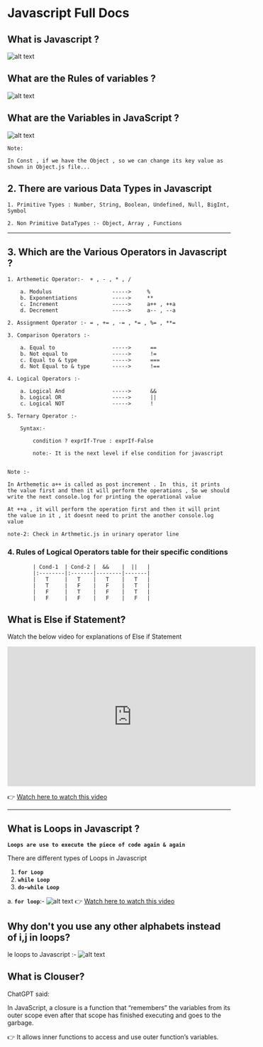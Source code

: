# Javascript Full Docs

## What is Javascript ?

![alt text](Images/image.png)

## What are the Rules of variables ?

![alt text](Images/image-1.png)

## What are the Variables in JavaScript ?

![alt text](Images/image-2.png)
    
    Note:
    
    In Const , if we have the Object , so we can change its key value as shown in Object.js file...


## 2. There are various Data Types in Javascript 

    1. Primitive Types : Number, String, Boolean, Undefined, Null, BigInt, Symbol

    2. Non Primitive DataTypes :- Object, Array , Functions


____

## 3. Which are the Various Operators in Javascript ?

    1. Arthemetic Operator:-  + , - , * , /

        a. Modulus                   ----->     %
        b. Exponentiations           ----->     **
        c. Increment                 ----->     a++ , ++a
        d. Decrement                 ----->     a-- , --a

    2. Assignment Operator :- = , += , -= , *= , %= , **=
    
    3. Comparison Operators :- 
        
        a. Equal to                  ----->      ==
        b. Not equal to              ----->      !=
        c. Equal to & type           ----->      ===
        d. Not Equal to & type       ----->      !==

    4. Logical Operators :- 

        a. Logical And               ----->      &&
        b. Logical OR                ----->      ||
        c. Logical NOT               ----->      !

    5. Ternary Operator :- 
        
        Syntax:- 

            condition ? exprIf-True : exprIf-False

            note:- It is the next level if else condition for javascript


    Note :- 

    In Arthemetic a++ is called as post increment . In  this, it prints the value first and then it will perform the operations , So we should write the next console.log for printing the operational value 

    At ++a , it will perform the operation first and then it will print the value in it , it doesnt need to print the another console.log value

    note-2: Check in Arthmetic.js in urinary operator line 


### 4. Rules of Logical Operators table for their specific conditions


            | Cond-1  | Cond-2 |  &&    |  ||   |  
            |:--------|:-------|--------|-------|
            |   T     |   T    |   T    |   T   |
            |   T     |   F    |   F    |   T   |
            |   F     |   T    |   F    |   T   |
            |   F     |   F    |   F    |   F   |


## What is Else if Statement?

Watch the below video for explanations of Else if Statement

<iframe width="560" height="315" src="https://www.youtube.com/embed/q52JXhzDjeQ?si=F3DfHEY33uBy-WNj" title="YouTube video player" frameborder="0" allow="accelerometer; autoplay; clipboard-write; encrypted-media; gyroscope; picture-in-picture; web-share" referrerpolicy="strict-origin-when-cross-origin" allowfullscreen></iframe>



👉 [Watch here to watch this video](https://youtube.com/shorts/ng0Flj2s4oI?si=Vp7xKdsnj3HL8DkY)


___


## What is Loops in Javascript ?

**`Loops are use to execute the piece of code again & again`**

There are different types of Loops in Javascript

1. **`for Loop`**
1. **`while Loop`**
1. **`do-while Loop`**

a. **`for loop`**:-
![alt text](Images/image5.png)
👉 [Watch here to watch this video](https://youtube.com/shorts/AnaaKhe30gE?si=t1xxlZ6TDfzTpoGb)

## Why don't you use any other alphabets instead of i,j in loops?

le loops to Javascript :-
![alt text](Images/image4.png)


## What is Clouser?

ChatGPT said:

In JavaScript, a closure is a function that “remembers” the variables from its outer scope even after that scope has finished executing and goes to the garbage.

👉 It allows inner functions to access and use outer function’s variables.
